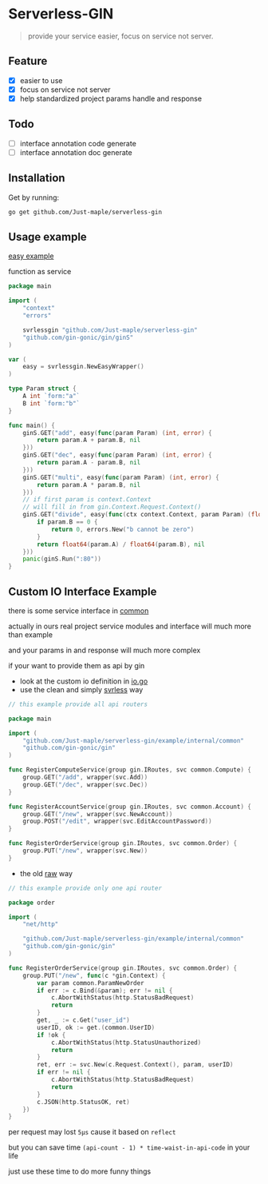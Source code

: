 # Serverless-GIN
> provide your service easier, focus on service not server.

## Feature

- [x] easier to use
- [x] focus on service not server
- [x] help standardized project params handle and response

## Todo

- [ ] interface annotation code generate
- [ ] interface annotation doc generate

## Installation


Get by running:
```sh
go get github.com/Just-maple/serverless-gin
```

## Usage example

[easy example](./example/internal/easy/easy.go)

function as service

```go
package main

import (
	"context"
	"errors"

	svrlessgin "github.com/Just-maple/serverless-gin"
	"github.com/gin-gonic/gin/ginS"
)

var (
	easy = svrlessgin.NewEasyWrapper()
)

type Param struct {
	A int `form:"a"`
	B int `form:"b"`
}

func main() {
	ginS.GET("add", easy(func(param Param) (int, error) {
		return param.A + param.B, nil
	}))
	ginS.GET("dec", easy(func(param Param) (int, error) {
		return param.A - param.B, nil
	}))
	ginS.GET("multi", easy(func(param Param) (int, error) {
		return param.A * param.B, nil
	}))
	// if first param is context.Context
	// will fill in from gin.Context.Request.Context()
	ginS.GET("divide", easy(func(ctx context.Context, param Param) (float64, error) {
		if param.B == 0 {
			return 0, errors.New("b cannot be zero")
		}
		return float64(param.A) / float64(param.B), nil
	}))
	panic(ginS.Run(":80"))
}

```
 


## Custom IO Interface Example

there is some service interface in [common](./example/internal/common) 

actually in ours real project service modules and interface will much more than example

and your params in  and response will much more complex

if your want to provide them as api by gin

- look at the custom io definition in [io.go](./example/internal/svrless/io.go) 
- use the clean and simply [svrless](./example/internal/svrless/api.go) way


```go
// this example provide all api routers

package main

import (
	"github.com/Just-maple/serverless-gin/example/internal/common"
	"github.com/gin-gonic/gin"
)

func RegisterComputeService(group gin.IRoutes, svc common.Compute) {
	group.GET("/add", wrapper(svc.Add))
	group.GET("/dec", wrapper(svc.Dec))
}

func RegisterAccountService(group gin.IRoutes, svc common.Account) {
	group.GET("/new", wrapper(svc.NewAccount))
	group.POST("/edit", wrapper(svc.EditAccountPassword))
}

func RegisterOrderService(group gin.IRoutes, svc common.Order) {
	group.PUT("/new", wrapper(svc.New))
}
```  



- the old [raw](./example/internal/gin_raw/api.go) way

```go
// this example provide only one api router

package order

import (
	"net/http"

	"github.com/Just-maple/serverless-gin/example/internal/common"
	"github.com/gin-gonic/gin"
)

func RegisterOrderService(group gin.IRoutes, svc common.Order) {
	group.PUT("/new", func(c *gin.Context) {
		var param common.ParamNewOrder
		if err := c.Bind(&param); err != nil {
			c.AbortWithStatus(http.StatusBadRequest)
			return
		}
		get, _ := c.Get("user_id")
		userID, ok := get.(common.UserID)
		if !ok {
			c.AbortWithStatus(http.StatusUnauthorized)
			return
		}
		ret, err := svc.New(c.Request.Context(), param, userID)
		if err != nil {
			c.AbortWithStatus(http.StatusBadRequest)
			return
		}
		c.JSON(http.StatusOK, ret)
	})
}

```
  
per request may lost `5µs` cause it based on `reflect`

but you can save time `(api-count - 1) * time-waist-in-api-code` in your life
 
just use these time to do more funny things


